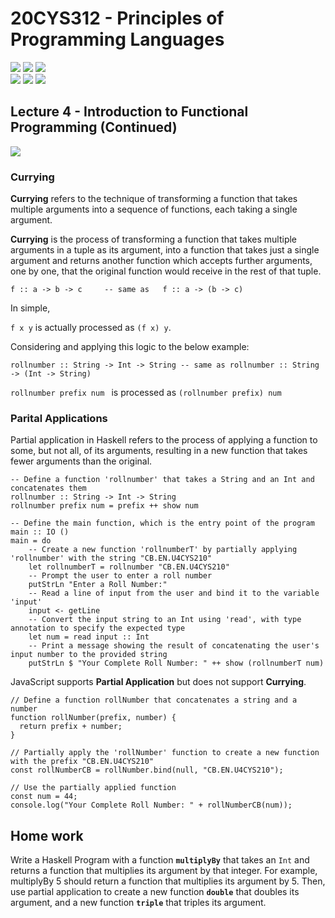 # 20CYS312 - Principles of Programming Languages
![](https://img.shields.io/badge/Batch-21CYS-lightgreen) ![](https://img.shields.io/badge/UG-blue) ![](https://img.shields.io/badge/Subject-PPL-blue) <br/>
![](https://img.shields.io/badge/Lecture-2-orange) ![](https://img.shields.io/badge/Practical-3-orange) ![](https://img.shields.io/badge/Credits-3-orange)

## Lecture 4 - Introduction to Functional Programming (Continued)
![](https://img.shields.io/badge/-24th_Jan-orange)

### Currying
**Currying** refers to the technique of transforming a function that takes multiple arguments into a sequence of functions, each taking a single argument. 

**Currying** is the process of transforming a function that takes multiple arguments in a tuple as its argument, into a function that takes just a single argument and returns another function which accepts further arguments, one by one, that the original function would receive in the rest of that tuple.

```
f :: a -> b -> c     -- same as   f :: a -> (b -> c)
```

In simple,

``` f x y ``` is actually processed as ```(f x) y```.

Considering and applying this logic to the below example:

```
rollnumber :: String -> Int -> String -- same as rollnumber :: String -> (Int -> String)
```

```rollnumber prefix num ``` is processed as ``` (rollnumber prefix) num ```

### Parital Applications

Partial application in Haskell refers to the process of applying a function to some, but not all, of its arguments, resulting in a new function that takes fewer arguments than the original. 

```
-- Define a function 'rollnumber' that takes a String and an Int and concatenates them
rollnumber :: String -> Int -> String
rollnumber prefix num = prefix ++ show num

-- Define the main function, which is the entry point of the program
main :: IO ()
main = do
    -- Create a new function 'rollnumberT' by partially applying 'rollnumber' with the string "CB.EN.U4CYS210"
    let rollnumberT = rollnumber "CB.EN.U4CYS210"
    -- Prompt the user to enter a roll number
    putStrLn "Enter a Roll Number:"
    -- Read a line of input from the user and bind it to the variable 'input'
    input <- getLine
    -- Convert the input string to an Int using 'read', with type annotation to specify the expected type
    let num = read input :: Int
    -- Print a message showing the result of concatenating the user's input number to the provided string
    putStrLn $ "Your Complete Roll Number: " ++ show (rollnumberT num)
```

JavaScript supports **Partial Application** but does not support **Currying**.

```
// Define a function rollNumber that concatenates a string and a number
function rollNumber(prefix, number) {
  return prefix + number;
}

// Partially apply the 'rollNumber' function to create a new function with the prefix "CB.EN.U4CYS210"
const rollNumberCB = rollNumber.bind(null, "CB.EN.U4CYS210");

// Use the partially applied function
const num = 44;
console.log("Your Complete Roll Number: " + rollNumberCB(num));
```

## Home work

Write a Haskell Program with a function **`multiplyBy`** that takes an `Int` and returns a function that multiplies its argument by that integer. 
For example, multiplyBy 5 should return a function that multiplies its argument by 5. Then, use partial application to create a new function **`double`** that doubles its argument, and a new function **`triple`** that triples its argument.
